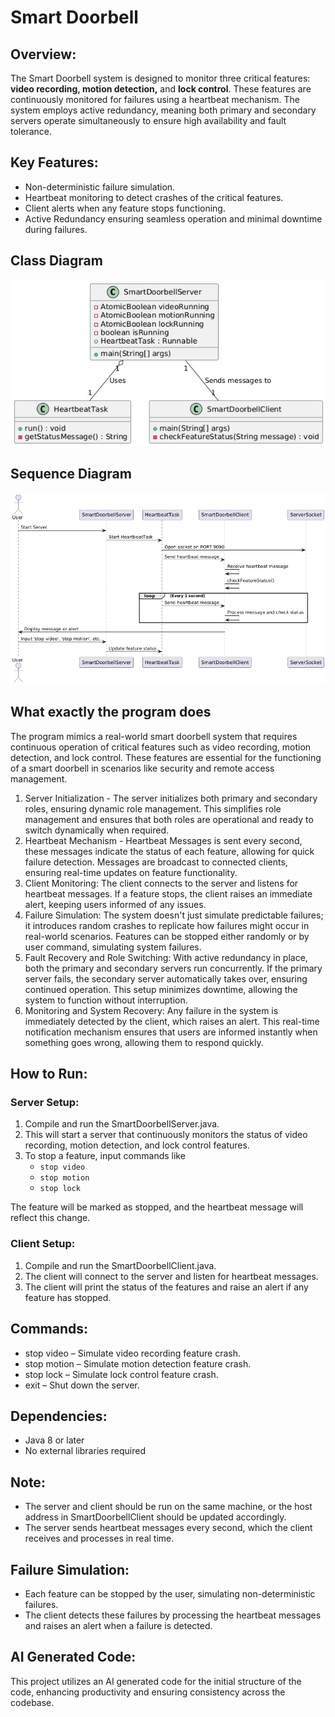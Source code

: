 # Smart Doorbell

## Overview:
The Smart Doorbell system is designed to monitor three critical features: **video recording, motion detection,** and **lock control**. These features are continuously monitored for failures using a heartbeat mechanism. The system employs active redundancy, meaning both primary and secondary servers operate simultaneously to ensure high availability and fault tolerance.

## Key Features:
+ Non-deterministic failure simulation.
+ Heartbeat monitoring to detect crashes of the critical features.
+ Client alerts when any feature stops functioning.
+ Active Redundancy ensuring seamless operation and minimal downtime during failures.

## Class Diagram
![Class Diagram](diagrams/ClassDiagram.jpeg)

## Sequence Diagram
![Sequence Diagram](diagrams/SequenceDiagram.jpeg)

## What exactly the program does
The program mimics a real-world smart doorbell system that requires continuous operation of critical features such as video recording, motion detection, and lock control. These features are essential for the functioning of a smart doorbell in scenarios like security and remote access management.
1. Server Initialization - The server initializes both primary and secondary roles, ensuring dynamic role management. This simplifies role management and ensures that both roles are operational and ready to switch dynamically when required.
2. Heartbeat Mechanism - Heartbeat Messages is sent every second, these messages indicate the status of each feature, allowing for quick failure detection. Messages are broadcast to connected clients, ensuring real-time updates on feature functionality.
3. Client Monitoring: The client connects to the server and listens for heartbeat messages. If a feature stops, the client raises an immediate alert, keeping users informed of any issues.
4. Failure Simulation: The system doesn't just simulate predictable failures; it introduces random crashes to replicate how failures might occur in real-world scenarios. Features can be stopped either randomly or by user command, simulating system failures.
5. Fault Recovery and Role Switching: With active redundancy in place, both the primary and secondary servers run concurrently. If the primary server fails, the secondary server automatically takes over, ensuring continued operation. This setup minimizes downtime, allowing the system to function without interruption.
6. Monitoring and System Recovery: Any failure in the system is immediately detected by the client, which raises an alert. This real-time notification mechanism ensures that users are informed instantly when something goes wrong, allowing them to respond quickly.

## How to Run:
### Server Setup:
1. Compile and run the SmartDoorbellServer.java.
2. This will start a server that continuously monitors the status of video recording, motion detection, and lock control features.
3. To stop a feature, input commands like
    - `stop video`
    - `stop motion`
    - `stop lock`
  
The feature will be marked as stopped, and the heartbeat message will reflect this change.

### Client Setup:
1. Compile and run the SmartDoorbellClient.java.
2. The client will connect to the server and listen for heartbeat messages.
3. The client will print the status of the features and raise an alert if any feature has stopped.

## Commands:
+ stop video – Simulate video recording feature crash.
+ stop motion – Simulate motion detection feature crash.
+ stop lock – Simulate lock control feature crash.
+ exit – Shut down the server.

## Dependencies:
+ Java 8 or later
+ No external libraries required

## Note:
+ The server and client should be run on the same machine, or the host address in SmartDoorbellClient should be updated accordingly.
+ The server sends heartbeat messages every second, which the client receives and processes in real time.

## Failure Simulation:
+ Each feature can be stopped by the user, simulating non-deterministic failures.
+ The client detects these failures by processing the heartbeat messages and raises an alert when a failure is detected.

## AI Generated Code:
This project utilizes an AI generated code for the initial structure of the code, enhancing productivity and ensuring consistency across the codebase.
